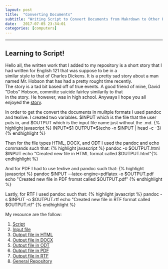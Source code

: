 ```yaml
---
layout: post
title:  "Converting Documents"
subtitle: "Writing Script to Convert Documents from Makrdown to Other Formats"
date:   2017-07-05 23:34:01
categories: [computers]
---
```


___

## Learning to Script!

Hello all, the written work that I added to my repository is a short story that I had written for English 121 that was suppose to be in a  
similar style to that of Charles Dickens. It is a pretty sad story about a man named Mr. Hobson that has had a pretty rought time recently.  
The story is a tad bit based off of true events. A good friend of mine, David "Dobs" Hobson, committe suicide fairley similarily to that  
in the story. He however, was in high school. Anyways I hope you all enjoyed the [story](https://github.com/jawitzke/jawitzke-convert-documents/blob/master/story.md).  


In order to get the convert the documents in mulitple formats I used pandoc and texlive. I created two variables. $INPUT which is the file
that the user puts in, and $OUTPUT which is the input file name just without the .md. 
{% highlight javascript %} INPUT=$1
OUTPUT=$(echo -n $INPUT | head -c -3) {% endhighlight %}

Then for the file types HTML, DOCX, and ODT I used the pandoc and echo commands such that:
{% highlight javascript %} pandoc -o $OUTPUT.html $INPUT
echo "Created new file in HTML format called $OUTPUT.html"{% endhighlight %}

And for PDF I had to use texlive and pandoc such that:
{% highlight javascript %} pandoc $INPUT --latex-engine=pdflatex -o $OUTPUT.pdf
echo "Created new file in PDF fromat called $OUTPUT.pdf" {% endhighlight %}

Lastly, for RTF I used pandoc such that:
{% highlight javascript %} pandoc -s $INPUT -o $OUTPUT.rtf
echo "Created new file in RTF format called $OUTPUT.rtf" {% endhighlight %}

My resource are the follow:
1. [Script](https://github.com/jawitzke/jawitzke-convert-documents/blob/master/jawitzke-convert-docs.sh)
2. [Input file](https://github.com/jawitzke/jawitzke-convert-documents/blob/master/story.md)
3. [Output file in HTML](https://github.com/jawitzke/jawitzke-convert-documents/blob/master/story.html)
4. [Output file in DOCX](https://github.com/jawitzke/jawitzke-convert-documents/blob/master/story.docx)
5. [Output file in ODT](https://github.com/jawitzke/jawitzke-convert-documents/blob/master/story.odt)
6. [Output file in PDF](https://github.com/jawitzke/jawitzke-convert-documents/blob/master/story.pdf)
7. [Output file in RTF](https://github.com/jawitzke/jawitzke-convert-documents/blob/master/story.rtf)
8. [General Repository](https://github.com/jawitzke/jawitzke-convert-documents)






<div>
	  <p>
     <script>
						var week_days = new Array(8);
								week_days[1] = "Sunday";
								week_days[2] = "Monday";
								week_days[3] = "Tuesday";
								week_days[4] = "Wednesday";
								week_days[5] = "Thursday";
								week_days[6] = "Friday";
								week_days[7] = "Saturday";
								
						var month_array = new Array(13);
								month_array[1] = "January";
								month_array[2] = "February";
								month_array[3] = "March";
								month_array[4] = "April";
								month_array[5] = "May";
								month_array[6] = "June";
								month_array[7] = "July";
								month_array[8] = "August";
								month_array[9] = "September";
								month_array[10] = "October";
								month_array[11] = "November";
								month_array[12] = "December";
								
						var date_obj = new 	Date(document.lastModified)
						var curr_day = week_days[date_obj.getDay() + 1]
						var curr_month = month_array[date_obj.getMonth() + 1]
						var curr_date = date_obj.getDate()
						var curr_year = date_obj.getYear()	
							if (curr_year < 2000)
								curr_year+=1900
								document.write("Last updated on" + " " + curr_day + ", " 
								+ curr_month + " " + curr_date + " " + curr_year)
					  </script>
           </p>
      </div>
